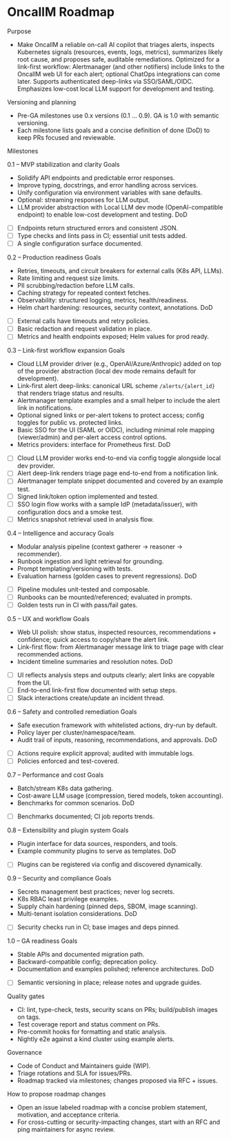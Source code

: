 # OncallM Roadmap

Purpose

- Make OncallM a reliable on-call AI copilot that triages alerts, inspects Kubernetes signals (resources, events, logs, metrics), summarizes likely root cause, and proposes safe, auditable remediations. Optimized for a link-first workflow: Alertmanager (and other notifiers) include links to the OncallM web UI for each alert; optional ChatOps integrations can come later. Supports authenticated deep-links via SSO/SAML/OIDC. Emphasizes low-cost local LLM support for development and testing.

Versioning and planning

- Pre-GA milestones use 0.x versions (0.1 … 0.9). GA is 1.0 with semantic versioning.
- Each milestone lists goals and a concise definition of done (DoD) to keep PRs focused and reviewable.

Milestones

0.1 – MVP stabilization and clarity
Goals

- Solidify API endpoints and predictable error responses.
- Improve typing, docstrings, and error handling across services.
- Unify configuration via environment variables with sane defaults.
- Optional: streaming responses for LLM output.
- LLM provider abstraction with Local LLM dev mode (OpenAI-compatible endpoint) to enable low-cost development and testing.
DoD
- [ ] Endpoints return structured errors and consistent JSON.
- [ ] Type checks and lints pass in CI; essential unit tests added.
- [ ] A single configuration surface documented.

0.2 – Production readiness
Goals

- Retries, timeouts, and circuit breakers for external calls (K8s API, LLMs).
- Rate limiting and request size limits.
- PII scrubbing/redaction before LLM calls.
- Caching strategy for repeated context fetches.
- Observability: structured logging, metrics, health/readiness.
- Helm chart hardening: resources, security context, annotations.
DoD
- [ ] External calls have timeouts and retry policies.
- [ ] Basic redaction and request validation in place.
- [ ] Metrics and health endpoints exposed; Helm values for prod ready.

0.3 – Link-first workflow expansion
Goals

- Cloud LLM provider driver (e.g., OpenAI/Azure/Anthropic) added on top of the provider abstraction (local dev mode remains default for development).
- Link-first alert deep-links: canonical URL scheme `/alerts/{alert_id}` that renders triage status and results.
- Alertmanager template examples and a small helper to include the alert link in notifications.
- Optional signed links or per-alert tokens to protect access; config toggles for public vs. protected links.
- Basic SSO for the UI (SAML or OIDC), including minimal role mapping (viewer/admin) and per-alert access control options.
- Metrics providers: interface for Prometheus first.
DoD
- [ ] Cloud LLM provider works end-to-end via config toggle alongside local dev provider.
- [ ] Alert deep-link renders triage page end-to-end from a notification link.
- [ ] Alertmanager template snippet documented and covered by an example test.
- [ ] Signed link/token option implemented and tested.
- [ ] SSO login flow works with a sample IdP (metadata/issuer), with configuration docs and a smoke test.
- [ ] Metrics snapshot retrieval used in analysis flow.

0.4 – Intelligence and accuracy
Goals

- Modular analysis pipeline (context gatherer → reasoner → recommender).
- Runbook ingestion and light retrieval for grounding.
- Prompt templating/versioning with tests.
- Evaluation harness (golden cases to prevent regressions).
DoD
- [ ] Pipeline modules unit-tested and composable.
- [ ] Runbooks can be mounted/referenced; evaluated in prompts.
- [ ] Golden tests run in CI with pass/fail gates.

0.5 – UX and workflow
Goals

- Web UI polish: show status, inspected resources, recommendations + confidence; quick access to copy/share the alert link.
- Link-first flow: from Alertmanager message link to triage page with clear recommended actions.
- Incident timeline summaries and resolution notes.
DoD
- [ ] UI reflects analysis steps and outputs clearly; alert links are copyable from the UI.
- [ ] End-to-end link-first flow documented with setup steps.
- [ ] Slack interactions create/update an incident thread.

0.6 – Safety and controlled remediation
Goals

- Safe execution framework with whitelisted actions, dry-run by default.
- Policy layer per cluster/namespace/team.
- Audit trail of inputs, reasoning, recommendations, and approvals.
DoD
- [ ] Actions require explicit approval; audited with immutable logs.
- [ ] Policies enforced and test-covered.

0.7 – Performance and cost
Goals

- Batch/stream K8s data gathering.
- Cost-aware LLM usage (compression, tiered models, token accounting).
- Benchmarks for common scenarios.
DoD
- [ ] Benchmarks documented; CI job reports trends.

0.8 – Extensibility and plugin system
Goals

- Plugin interface for data sources, responders, and tools.
- Example community plugins to serve as templates.
DoD
- [ ] Plugins can be registered via config and discovered dynamically.

0.9 – Security and compliance
Goals

- Secrets management best practices; never log secrets.
- K8s RBAC least privilege examples.
- Supply chain hardening (pinned deps, SBOM, image scanning).
- Multi-tenant isolation considerations.
DoD
- [ ] Security checks run in CI; base images and deps pinned.

1.0 – GA readiness
Goals

- Stable APIs and documented migration path.
- Backward-compatible config; deprecation policy.
- Documentation and examples polished; reference architectures.
DoD
- [ ] Semantic versioning in place; release notes and upgrade guides.

Quality gates

- CI: lint, type-check, tests, security scans on PRs; build/publish images on tags.
- Test coverage report and status comment on PRs.
- Pre-commit hooks for formatting and static analysis.
- Nightly e2e against a kind cluster using example alerts.

Governance

- Code of Conduct and Maintainers guide (WIP).
- Triage rotations and SLA for issues/PRs.
- Roadmap tracked via milestones; changes proposed via RFC + issues.

How to propose roadmap changes

- Open an issue labeled roadmap with a concise problem statement, motivation, and acceptance criteria.
- For cross-cutting or security-impacting changes, start with an RFC and ping maintainers for async review.
